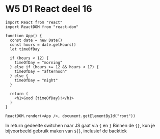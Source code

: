 # W5 D1 React deel 16
```
import React from "react"
import ReactDOM from "react-dom"

function App() {
  const date = new Date()
  const hours = date.getHours()
  let timeOfDay
  
  if (hours < 12) {
    timeOfDay = "morning"
  } else if (hours >= 12 && hours < 17) {
    timeOfDay = "afternoon"
  } else {
    timeOfDay = "night"
  }
  
  return (
    <h1>Good {timeOfDay}!</h1>
  )
}

ReactDOM.render(<App />, document.getElementById("root"))

```

In return gedeelte switchen naar JS gaat via `{` en `}`
Binnen de `{}`, kun je bijvoorbeeld gebruik maken van `${}`, inclusief de backtick

